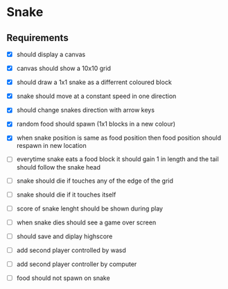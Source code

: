# Snake

## Requirements
- [x] should display a canvas 
- [x] canvas should show a 10x10 grid 
- [x] should draw a 1x1 snake as a differrent coloured block 
- [x] snake should move at a constant speed in one direction
- [x] should change snakes direction with arrow keys 
- [x] random food should spawn (1x1 blocks in a new colour)
- [x] when snake position is same as food position then food position should respawn in new location
- [ ] everytime snake eats a food block it should gain 1 in length and the tail should follow the snake head
- [ ] snake should die if touches any of the edge of the grid 
- [ ] snake should die if it touches itself 
- [ ] score of snake lenght should be shown during play
- [ ] when snake dies should see a game over screen 
- [ ] should save and diplay highscore
- [ ] add second player controlled by wasd 
- [ ] add second player controller by computer

- [ ] food should not spawn on snake